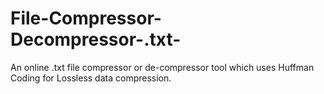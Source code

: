 # File-Compressor-Decompressor-.txt-
An online .txt file compressor or de-compressor tool which uses Huffman Coding for Lossless data compression.
